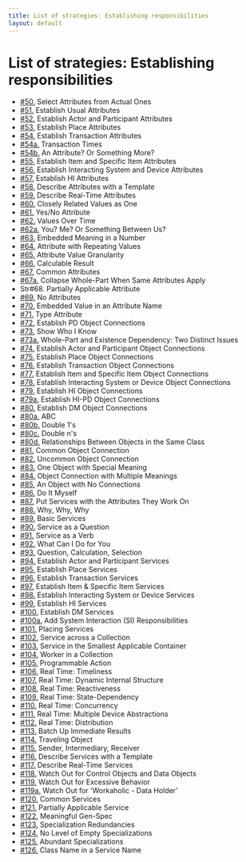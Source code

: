 ```yaml
---
title: List of strategies: Establishing responsibilities
layout: default
---
```




# List of strategies: Establishing responsibilities

*  [#50.](/fundamentals-(what-i-know).html) Select Attributes from Actual Ones
*  [#51.](/fundamentals-(what-i-know).html) Establish Usual Attributes
*  [#52.](/pattern-players-(what-i-know).html) Establish Actor and Participant Attributes
*  [#53.](/pattern-players-(what-i-know).html) Establish Place Attributes
*  [#54.](/pattern-players-(what-i-know).html) Establish Transaction Attributes
*  [#54a.](/pattern-players-(what-i-know).html) Transaction Times
*  [#54b.](/pattern-players-(what-i-know).html) An Attribute? Or Something More?
*  [#55.](/pattern-players-(what-i-know).html) Establish Item and Specific Item Attributes
*  [#56.](/pattern-players-(what-i-know).html) Establish Interacting System and Device Attributes
*  [#57.](/model-components-hi-(what-i-know).html) Establish HI Attributes
*  [#58.](/descriptions-(what-i-know).html) Describe Attributes with a Template
*  [#59.](/descriptions-(what-i-know).html) Describe Real-Time Attributes
*  [#60.](/what-to-consider-and-challenge-(what-i-know)-values.html) Closely Related Values as One
*  [#61.](/what-to-consider-and-challenge-(what-i-know)-values.html) Yes/No Attribute
*  [#62.](/what-to-consider-and-challenge-(what-i-know)-values.html) Values Over Time
*  [#62a.](/what-to-consider-and-challenge-(what-i-know)-values.html) You? Me? Or Something Between Us?
*  [#63.](/what-to-consider-and-challenge-(what-i-know)-values.html) Embedded Meaning in a Number
*  [#64.](/what-to-consider-and-challenge-(what-i-know)-values.html) Attribute with Repeating Values
*  [#65.](/what-to-consider-and-challenge-(what-i-know)-values.html) Attribute Value Granularity
*  [#66.](/what-to-consider-and-challenge-(what-i-know)-values.html) Calculable Result
*  [#67.](/what-to-consider-and-challenge-gen-spec-with-attributes-(what-i-know).html) Common Attributes
*  [#67a.](/what-to-consider-and-challenge-gen-spec-with-attributes-(what-i-know).html) Collapse Whole-Part When Same Attributes Apply
* Str#68. Partially Applicable Attribute
*  [#69.](/what-to-consider-and-challenge-gen-spec-with-attributes-(what-i-know).html) No Attributes
*  [#70.](/what-to-consider-and-challenge-(what-i-know)-names.html) Embedded Value in an Attribute Name
*  [#71.](/what-to-consider-and-challenge-(what-i-know)-names.html) Type Attribute
*  [#72.](/fundamentals-(who-i-know).html) Establish PD Object Connections
*  [#73.](/fundamentals-(who-i-know).html) Show Who I Know
*  [#73a.](/fundamentals-(who-i-know).html) Whole-Part and Existence Dependency: Two Distinct Issues
*  [#74.](/pattern-players-(who-i-know).html) Establish Actor and Participant Object Connections
*  [#75.](/pattern-players-(who-i-know).html) Establish Place Object Connections
*  [#76.](/pattern-players-(who-i-know).html) Establish Transaction Object Connections
*  [#77.](/pattern-players-(who-i-know).html) Establish Item and Specific Item Object Connections
*  [#78.](/pattern-players-(who-i-know).html) Establish Interacting System or Device Object Connections
*  [#79.](/model-components-hi-dm-(who-i-know).html) Establish HI Object Connections
*  [#79a.](/model-components-hi-dm-(who-i-know).html) Establish HI-PD Object Connections
*  [#80.](/model-components-hi-dm-(who-i-know).html) Establish DM Object Connections
*  [#80a.](/what-to-consider-and-challenge-(who-i-know).html) ABC
*  [#80b.](/what-to-consider-and-challenge-(who-i-know).html) Double 1's
*  [#80c.](/what-to-consider-and-challenge-(who-i-know).html) Double n's
*  [#80d.](/what-to-consider-and-challenge-(who-i-know).html) Relationships Between Objects in the Same Class
*  [#81.](/what-to-consider-and-challenge-(who-i-know).html) Common Object Connection
*  [#82.](/what-to-consider-and-challenge-(who-i-know).html) Uncommon Object Connection
*  [#83.](/what-to-consider-and-challenge-(who-i-know).html) One Object with Special Meaning
*  [#84.](/what-to-consider-and-challenge-(who-i-know).html) Object Connection with Multiple Meanings
*  [#85.](/what-to-consider-and-challenge-(who-i-know).html) An Object with No Connections
*  [#86.](/fundamentals-(what-i-do).html) Do It Myself
*  [#87.](/fundamentals-(what-i-do).html) Put Services with the Attributes They Work On
*  [#88.](/fundamentals-(what-i-do).html) Why, Why, Why
*  [#89.](/fundamentals-(what-i-do).html) Basic Services
*  [#90.](/fundamentals-(what-i-do).html) Service as a Question
*  [#91.](/fundamentals-(what-i-do).html) Service as a Verb
*  [#92.](/fundamentals-(what-i-do).html) What Can I Do for You
*  [#93.](/fundamentals-(what-i-do).html) Question, Calculation, Selection
*  [#94.](/pattern-players-(what-i-do).html) Establish Actor and Participant Services
*  [#95.](/pattern-players-(what-i-do).html) Establish Place Services
*  [#96.](/pattern-players-(what-i-do).html) Establish Transaction Services
*  [#97.](/pattern-players-(what-i-do).html) Establish Item &amp; Specific Item Services
*  [#98.](/pattern-players-(what-i-do).html) Establish Interacting System or Device Services
*  [#99.](/model-components-hi-dm-(what-i-do).html) Establish HI Services
*  [#100.](/model-components-hi-dm-(what-i-do).html) Establish DM Services
*  [#100a.](/model-components-hi-dm-(what-i-do).html) Add System Interaction (SI) Responsibilities
*  [#101.](/where-to-put-a-service-(what-i-do).html) Placing Services
*  [#102.](/where-to-put-a-service-(what-i-do).html) Service across a Collection
*  [#103.](/where-to-put-a-service-(what-i-do).html) Service in the Smallest Applicable Container
*  [#104.](/where-to-put-a-service-(what-i-do).html) Worker in a Collection
*  [#105.](/where-to-put-a-service-(what-i-do).html) Programmable Action
*  [#106.](/real-time-(what-i-do).html) Real Time: Timeliness
*  [#107.](/real-time-(what-i-do).html) Real Time: Dynamic Internal Structure
*  [#108.](/real-time-(what-i-do).html) Real Time: Reactiveness
*  [#109.](/real-time-(what-i-do).html) Real Time: State-Dependency
*  [#110.](/real-time-(what-i-do).html) Real Time: Concurrency
*  [#111.](/real-time-(what-i-do).html) Real Time: Multiple Device Abstractions
*  [#112.](/real-time-(what-i-do).html) Real Time: Distribution
*  [#113.](/message-traffic-(what-i-do).html) Batch Up Immediate Results
*  [#114.](/message-traffic-(what-i-do).html) Traveling Object
*  [#115.](/message-traffic-(what-i-do).html) Sender, Intermediary, Receiver
*  [#116.](/descriptions-(what-i-do).html) Describe Services with a Template
*  [#117.](/descriptions-(what-i-do).html) Describe Real-Time Services
*  [#118.](/what-to-consider-and-challenge-(what-i-do)-responsibilities.html) Watch Out for Control Objects and Data Objects
*  [#119.](/what-to-consider-and-challenge-(what-i-do)-responsibilities.html) Watch Out for Excessive Behavior
*  [#119a.](/what-to-consider-and-challenge-(what-i-do)-responsibilities.html) Watch Out for 'Workaholic - Data Holder'
*  [#120.](/what-to-consider-and-challenge-(what-i-do)-gen-spec-with-services.html) Common Services
*  [#121.](/what-to-consider-and-challenge-(what-i-do)-gen-spec-with-services.html) Partially Applicable Service
*  [#122.](/what-to-consider-and-challenge-(what-i-do)-gen-spec-with-services.html) Meaningful Gen-Spec
*  [#123.](/what-to-consider-and-challenge-(what-i-do)-gen-spec-with-services.html) Specialization Redundancies
*  [#124.](/what-to-consider-and-challenge-(what-i-do)-gen-spec-with-services.html) No Level of Empty Specializations
*  [#125.](/what-to-consider-and-challenge-(what-i-do)-gen-spec-with-services.html) Abundant Specializations
*  [#126.](/what-to-consider-and-challenge-(what-i-do)-names.html) Class Name in a Service Name


